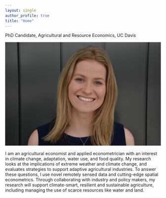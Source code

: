```yaml
---
layout: single
author_profile: true
title: "Home"
---
```

PhD Candidate, Agricultural and Resource Economics, UC Davis

![Headshot](/assets/Headshot.jpg)

I am an agricultural economist and applied econometrician with an interest in climate change, adaptation, water use, and food quality.
My research looks at the implications of extreme weather and climate change, and evaluates strategies to support adaptive agricultural industries.
To answer these questions, I use novel remotely sensed data and cutting-edge spatial econometrics. 
Through collaborating with industry and policy makers, my research will support climate-smart, resilient and sustainable agriculture, including managing the use of scarce resources like water and land.
